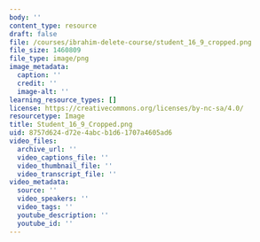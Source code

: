 ```yaml
---
body: ''
content_type: resource
draft: false
file: /courses/ibrahim-delete-course/student_16_9_cropped.png
file_size: 1460809
file_type: image/png
image_metadata:
  caption: ''
  credit: ''
  image-alt: ''
learning_resource_types: []
license: https://creativecommons.org/licenses/by-nc-sa/4.0/
resourcetype: Image
title: Student_16_9_Cropped.png
uid: 8757d624-d72e-4abc-b1d6-1707a4605ad6
video_files:
  archive_url: ''
  video_captions_file: ''
  video_thumbnail_file: ''
  video_transcript_file: ''
video_metadata:
  source: ''
  video_speakers: ''
  video_tags: ''
  youtube_description: ''
  youtube_id: ''
---
```

